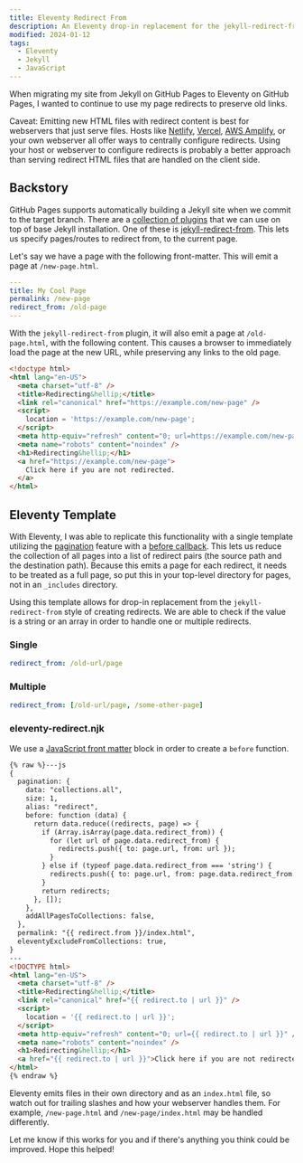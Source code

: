 ```yaml
---
title: Eleventy Redirect From
description: An Eleventy drop-in replacement for the jekyll-redirect-from style of redirect files.
modified: 2024-01-12
tags:
  - Eleventy
  - Jekyll
  - JavaScript
---
```


When migrating my site from Jekyll on GitHub Pages to Eleventy on GitHub Pages, I wanted to continue to use my page redirects to preserve old links.

Caveat: Emitting new HTML files with redirect content is best for webservers that just serve files. Hosts like [Netlify](https://docs.netlify.com/routing/redirects/), [Vercel](https://vercel.com/docs/configuration#project/redirects), [AWS Amplify](https://docs.aws.amazon.com/amplify/latest/userguide/redirects.html), or your own webserver all offer ways to centrally configure redirects. Using your host or webserver to configure redirects is probably a better approach than serving redirect HTML files that are handled on the client side.

## Backstory

GitHub Pages supports automatically building a Jekyll site when we commit to the target branch. There are a [collection of plugins](https://pages.github.com/versions/) that we can use on top of base Jekyll installation. One of these is [jekyll-redirect-from](https://github.com/jekyll/jekyll-redirect-from). This lets us specify pages/routes to redirect from, to the current page.

Let's say we have a page with the following front-matter. This will emit a page at `/new-page.html`.

```yaml
---
title: My Cool Page
permalink: /new-page
redirect_from: /old-page
---
```

With the `jekyll-redirect-from` plugin, it will also emit a page at `/old-page.html`, with the following content. This causes a browser to immediately load the page at the new URL, while preserving any links to the old page.

```html
<!doctype html>
<html lang="en-US">
  <meta charset="utf-8" />
  <title>Redirecting&hellip;</title>
  <link rel="canonical" href="https://example.com/new-page" />
  <script>
    location = 'https://example.com/new-page';
  </script>
  <meta http-equiv="refresh" content="0; url=https://example.com/new-page" />
  <meta name="robots" content="noindex" />
  <h1>Redirecting&hellip;</h1>
  <a href="https://example.com/new-page">
    Click here if you are not redirected.
  </a>
</html>
```

## Eleventy Template

With Eleventy, I was able to replicate this functionality with a single template utilizing the [pagination](https://www.11ty.dev/docs/pagination/) feature with a [before callback](https://www.11ty.dev/docs/pagination/#the-before-callback). This lets us reduce the collection of all pages into a list of redirect pairs (the source path and the destination path). Because this emits a page for each redirect, it needs to be treated as a full page, so put this in your top-level directory for pages, not in an `_includes` directory.

Using this template allows for drop-in replacement from the `jekyll-redirect-from` style of creating redirects. We are able to check if the value is a string or an array in order to handle one or multiple redirects.

### Single

```yaml
redirect_from: /old-url/page
```

### Multiple

```yaml
redirect_from: [/old-url/page, /some-other-page]
```

### eleventy-redirect.njk

We use a [JavaScript front matter](https://www.11ty.dev/docs/data-frontmatter/#javascript-front-matter) block in order to create a `before` function.

<!-- prettier-ignore-start -->
```html
{% raw %}---js
{
  pagination: {
    data: "collections.all",
    size: 1,
    alias: "redirect",
    before: function (data) {
      return data.reduce((redirects, page) => {
        if (Array.isArray(page.data.redirect_from)) {
          for (let url of page.data.redirect_from) {
            redirects.push({ to: page.url, from: url });
          }
        } else if (typeof page.data.redirect_from === 'string') {
          redirects.push({ to: page.url, from: page.data.redirect_from });
        }
        return redirects;
      }, []);
    },
    addAllPagesToCollections: false,
  },
  permalink: "{{ redirect.from }}/index.html",
  eleventyExcludeFromCollections: true,
}
---
<!DOCTYPE html>
<html lang="en-US">
  <meta charset="utf-8" />
  <title>Redirecting&hellip;</title>
  <link rel="canonical" href="{{ redirect.to | url }}" />
  <script>
    location = '{{ redirect.to | url }}';
  </script>
  <meta http-equiv="refresh" content="0; url={{ redirect.to | url }}" />
  <meta name="robots" content="noindex" />
  <h1>Redirecting&hellip;</h1>
  <a href="{{ redirect.to | url }}">Click here if you are not redirected.</a>
</html>
{% endraw %}
```
<!-- prettier-ignore-end -->

Eleventy emits files in their own directory and as an `index.html` file, so watch out for trailing slashes and how your webserver handles them. For example, `/new-page.html` and `/new-page/index.html` may be handled differently.

Let me know if this works for you and if there's anything you think could be improved. Hope this helped!
